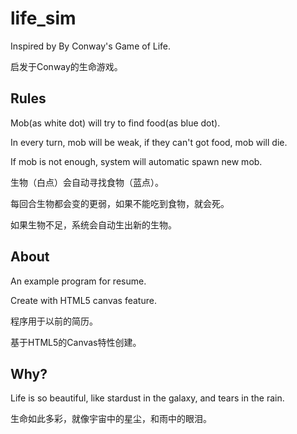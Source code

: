 # life_sim
Inspired by By Conway's Game of Life.

启发于Conway的生命游戏。

## Rules
Mob(as white dot) will try to find food(as blue dot).

In every turn, mob will be weak, if they can't got food, mob will die.

If mob is not enough, system will automatic spawn new mob.

生物（白点）会自动寻找食物（蓝点）。

每回合生物都会变的更弱，如果不能吃到食物，就会死。

如果生物不足，系统会自动生出新的生物。

## About
An example program for resume.

Create with HTML5 canvas feature.

程序用于以前的简历。

基于HTML5的Canvas特性创建。

## Why?
Life is so beautiful, like stardust in the galaxy, and tears in the rain.

生命如此多彩，就像宇宙中的星尘，和雨中的眼泪。
